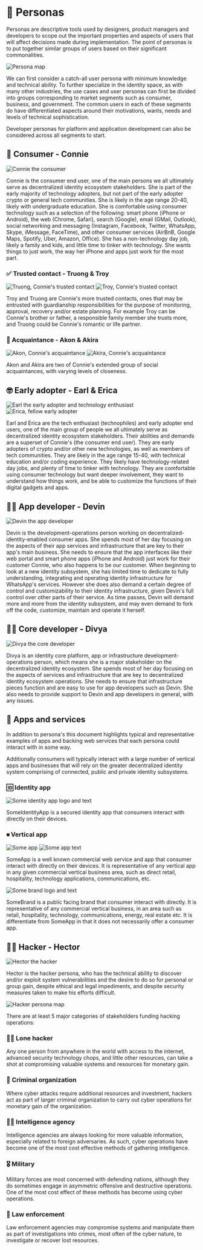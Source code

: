 # 👤 Personas

Personas are descriptive tools used by designers, product managers and developers to scope out the important properties and aspects of users that will affect decisions made during implementation. The point of personas is to put together similar groups of users based on their significant commonalities.

![Persona map](images/persona-map.png)

We can first consider a catch-all user persona with minimum knowledge and technical ability. To further specialize in the identity space, as with many other industries, the use cases and user personas can first be divided into groups corresponding to market segments such as consumer, business, and government. The common users in each of these segments do have differentiated aspects around their motivations, wants, needs and levels of technical sophistication.

Developer personas for platform and application development can also be considered across all segments to start.

## 👩 Consumer - Connie

![Connie the consumer](images/connie-consumer.png)

Connie is the consumer end user, one of the main persons we all ultimately serve as decentralized identity ecosystem stakeholders. She is part of the early majority of technology adopters, but not part of the early adopter crypto or general tech communities. She is likely in the age range 20-40, likely with undergraduate education. She is comfortable using consumer technology such as a selection of the following: smart phone (iPhone or Android), the web (Chrome, Safari), search (Google), email (GMail, Outlook), social networking and messaging (Instagram, Facebook, Twitter, WhatsApp, Skype, iMessage, FaceTime), and other consumer services (AirBnB, Google Maps, Spotify, Uber, Amazon, Office). She has a non-technology day job, likely a family and kids, and little time to tinker with technology. She wants things to just work, the way her iPhone and apps just work for the most part.

### ✅ Trusted contact - Truong & Troy

![Truong, Connie's trusted contact](images/truong-trusted-contact@128h.png) ![Troy, Connie's trusted contact](images/troy-trusted-contact@128h.png)

Troy and Truong are Connie's more trusted contacts, ones that may be entrusted with guardianship responsibilities for the purpose of monitoring, approval, recovery and/or estate planning. For example Troy can be Connie's brother or father, a responsible family member she trusts more, and Truong could be Connie's romantic or life partner.

### 👋 Acquaintance - Akon & Akira

![Akon, Connie's acquaintance](images/akon-acquaintance@128h.png) ![Akira, Connie's acquaintance](images/akira-acquaintance@128h.png)

Akon and Akira are two of Connie's extended group of social acquaintances, with varying levels of closeness.

## 🤓 Early adopter - Earl & Erica

![Earl the early adopter and technology enthusiast](images/earl-early-adopter.png) ![Erica, fellow early adopter](images/erica-early-adopter.png)

Earl and Erica are the tech enthusiast (technophiles) and early adopter end users, one of the main group of people we all ultimately serve as decentralized identity ecosystem stakeholders. Their abilities and demands are a superset of Connie's (the consumer end user). They are early adopters of crypto and/or other new technologies, as well as members of tech communities. They are likely in the age range 15-40, with technical education and/or coding experience. They likely have technology-related day jobs, and plenty of time to tinker with technology. They are comfortable using consumer technology but want deeper involvement, they want to understand how things work, and be able to customize the functions of their digital gadgets and apps.

## 🧑‍💻 App developer - Devin

![Devin the app developer](images/devin-app-dev.png)

Devin is the development-operations person working on decentralized-identity-enabled consumer apps. She spends most of her day focusing on the aspects of their app services and infrastructure that are key to their app's main business. She needs to ensure that the app interfaces like their web portal and smart phone apps (iPhone and Android) just work for their customer Connie, who also happens to be our customer. When beginning to look at a new identity subsystem, she has limited time to dedicate to fully understanding, integrating and operating identity infrastructure for WhatsApp's services. However she does also demand a certain degree of control and customizability to their identity infrastructure, given Devin's full control over other parts of their service. As time passes, Devin will demand more and more from the identity subsystem, and may even demand to fork off the code, customize, maintain and operate it herself.

## 🧑‍💻 Core developer - Divya

![Divya the core developer](images/divya-core-dev.png)

Divya is an identity core platform, app or infrastructure development-operations person, which means she is a major stakeholder on the decentralized identity ecosystem. She spends most of her day focusing on the aspects of services and infrastructure that are key to decentralized identity ecosystem operations. She needs to ensure that infrastructure pieces function and are easy to use for app developers such as Devin. She also needs to provide support to Devin and app developers in general, with any issues.

## 📲 Apps and services

In addition to persona's this document highlights typical and representative examples of apps and backing web services that each persona could interact with in some way.

Additionally consumers will typically interact with a large number of vertical apps and businesses that will rely on the greater decentralized identity system comprising of connected, public and private identity subsystems.

### 🆔 Identity app

![Some identity app logo and text](images/some-identity-app-logo-text.png)

SomeIdentityApp is a secured identity app that consumers interact with directly on their devices.

### ⏹ Vertical app

![Some app](images/some-app@128h.png) ![Some app text](images/some-app-text@128h.png)

SomeApp is a well known commercial web service and app that consumer interact with directly on their devices. It is representative of any vertical app in any given commercial vertical business area, such as direct retail, hospitality, technology applications, communications, etc.

![Some brand logo and text](images/some-brand-logo-text.png)

SomeBrand is a public facing brand that consumer interact with directly. It is representative of any commercial vertical business, in an area such as retail, hospitality, technology, communications, energy, real estate etc. It is differentiate from SomeApp in that it does not necessarily offer a consumer app.

## 👨‍💻 Hacker - Hector

![Hector the hacker](images/hector-hacker.png)

Hector is the hacker persona, who has the technical ability to discover and/or exploit system vulnerabilities and the desire to do so for personal or group gain, despite ethical and legal impediments, and despite security measures taken to make his efforts difficult.

![Hacker persona map](images/hacker-persona-map.png)

There are at least 5 major categories of stakeholders funding hacking operations:

### 👨‍💻 Lone hacker

Any one person from anywhere in the world with access to the internet, advanced security technology chops, and little other resources, can take a shot at compromising valuable systems and resources for monetary gain.

### 🔫 Criminal organization

Where cyber attacks require additional resources and investment, hackers act as part of larger criminal organization to carry out cyber operations for monetary gain of the organization.

### 🕵️‍♀️ Intelligence agency

Intelligence agencies are always looking for more valuable information, especially related to foreign adversaries. As such, cyber operations have become one of the most cost effective methods of gathering intelligence.

### 🎖 Military

Military forces are most concerned with defending nations, although they do sometimes engage in asymmetric offensive and destructive operations. One of the most cost effect of these methods has become using cyber operations.

### 👮 Law enforcement

Law enforcement agencies may compromise systems and manipulate them as part of investigations into crimes, most often of the cyber nature, to investigate or recover lost resources.
